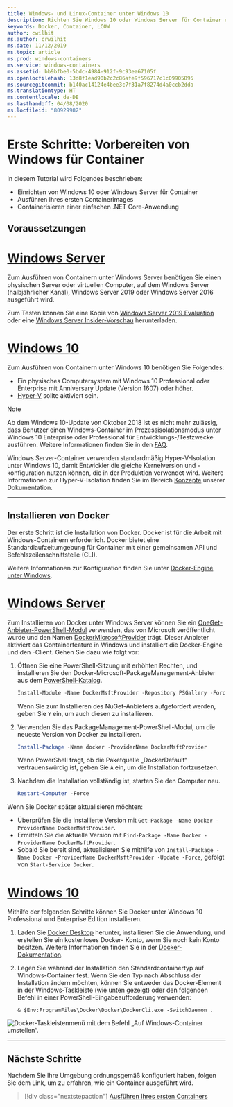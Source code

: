 ```yaml
---
title: Windows- und Linux-Container unter Windows 10
description: Richten Sie Windows 10 oder Windows Server für Container ein, und fahren Sie dann mit dem Ausführen Ihres ersten Containerimages fort.
keywords: Docker, Container, LCOW
author: cwilhit
ms.author: crwilhit
ms.date: 11/12/2019
ms.topic: article
ms.prod: windows-containers
ms.service: windows-containers
ms.assetid: bb9bfbe0-5bdc-4984-912f-9c93ea67105f
ms.openlocfilehash: 13d8f1ead90b2c2c86afe9f596717c1c09905895
ms.sourcegitcommit: b140ac14124e4bee3c7f31a7f8274d4a0ccb2dda
ms.translationtype: HT
ms.contentlocale: de-DE
ms.lasthandoff: 04/08/2020
ms.locfileid: "80929982"
---
```

# <a name="get-started-prep-windows-for-containers"></a>Erste Schritte: Vorbereiten von Windows für Container

In diesem Tutorial wird Folgendes beschrieben:

- Einrichten von Windows 10 oder Windows Server für Container
- Ausführen Ihres ersten Containerimages
- Containerisieren einer einfachen .NET Core-Anwendung

## <a name="prerequisites"></a>Voraussetzungen

<!-- start tab view -->
# <a name="windows-server"></a>[Windows Server](#tab/Windows-Server)

Zum Ausführen von Containern unter Windows Server benötigen Sie einen physischen Server oder virtuellen Computer, auf dem Windows Server (halbjährlicher Kanal), Windows Server 2019 oder Windows Server 2016 ausgeführt wird.

Zum Testen können Sie eine Kopie von [Windows Server 2019 Evaluation](https://www.microsoft.com/evalcenter/evaluate-windows-server-2019 ) oder eine [Windows Server Insider-Vorschau](https://insider.windows.com/for-business-getting-started-server/) herunterladen.

# <a name="windows-10"></a>[Windows 10](#tab/Windows-10-Client)

Zum Ausführen von Containern unter Windows 10 benötigen Sie Folgendes:

- Ein physisches Computersystem mit Windows 10 Professional oder Enterprise mit Anniversary Update (Version 1607) oder höher.
- [Hyper-V](https://docs.microsoft.com/virtualization/hyper-v-on-windows/reference/hyper-v-requirements) sollte aktiviert sein.

> [!NOTE]
>  Ab dem Windows 10-Update von Oktober 2018 ist es nicht mehr zulässig, dass Benutzer einen Windows-Container im Prozessisolationsmodus unter Windows 10 Enterprise oder Professional für Entwicklungs-/Testzwecke ausführen. Weitere Informationen finden Sie in den [FAQ](../about/faq.md). 
> 
> Windows Server-Container verwenden standardmäßig Hyper-V-Isolation unter Windows 10, damit Entwickler die gleiche Kernelversion und -konfiguration nutzen können, die in der Produktion verwendet wird. Weitere Informationen zur Hyper-V-Isolation finden Sie im Bereich [Konzepte](../manage-containers/hyperv-container.md) unserer Dokumentation.

---
<!-- stop tab view -->

## <a name="install-docker"></a>Installieren von Docker

Der erste Schritt ist die Installation von Docker. Docker ist für die Arbeit mit Windows-Containern erforderlich. Docker bietet eine Standardlaufzeitumgebung für Container mit einer gemeinsamen API und Befehlszeilenschnittstelle (CLI).

Weitere Informationen zur Konfiguration finden Sie unter [Docker-Engine unter Windows](../manage-docker/configure-docker-daemon.md).

<!-- start tab view -->
# <a name="windows-server"></a>[Windows Server](#tab/Windows-Server)

Zum Installieren von Docker unter Windows Server können Sie ein [OneGet-Anbieter-PowerShell-Modul](https://github.com/oneget/oneget) verwenden, das von Microsoft veröffentlicht wurde und den Namen [DockerMicrosoftProvider](https://github.com/OneGet/MicrosoftDockerProvider) trägt. Dieser Anbieter aktiviert das Containerfeature in Windows und installiert die Docker-Engine und den -Client. Gehen Sie dazu wie folgt vor:

1. Öffnen Sie eine PowerShell-Sitzung mit erhöhten Rechten, und installieren Sie den Docker-Microsoft-PackageManagement-Anbieter aus dem [PowerShell-Katalog](https://www.powershellgallery.com/packages/DockerMsftProvider).

   ```powershell
   Install-Module -Name DockerMsftProvider -Repository PSGallery -Force
   ```

   Wenn Sie zum Installieren des NuGet-Anbieters aufgefordert werden, geben Sie `Y` ein, um auch diesen zu installieren.

2. Verwenden Sie das PackageManagement-PowerShell-Modul, um die neueste Version von Docker zu installieren.

   ```powershell
   Install-Package -Name docker -ProviderName DockerMsftProvider
   ```

   Wenn PowerShell fragt, ob die Paketquelle „DockerDefault“ vertrauenswürdig ist, geben Sie `A` ein, um die Installation fortzusetzen.
3. Nachdem die Installation vollständig ist, starten Sie den Computer neu.

   ```powershell
   Restart-Computer -Force
   ```

Wenn Sie Docker später aktualisieren möchten:

- Überprüfen Sie die installierte Version mit `Get-Package -Name Docker -ProviderName DockerMsftProvider`.
- Ermitteln Sie die aktuelle Version mit `Find-Package -Name Docker -ProviderName DockerMsftProvider`.
- Sobald Sie bereit sind, aktualisieren Sie mithilfe von `Install-Package -Name Docker -ProviderName DockerMsftProvider -Update -Force`, gefolgt von `Start-Service Docker`.

# <a name="windows-10"></a>[Windows 10](#tab/Windows-10-Client)

Mithilfe der folgenden Schritte können Sie Docker unter Windows 10 Professional und Enterprise Edition installieren. 

1. Laden Sie [Docker Desktop](https://store.docker.com/editions/community/docker-ce-desktop-windows) herunter, installieren Sie die Anwendung, und erstellen Sie ein kostenloses Docker- Konto, wenn Sie noch kein Konto besitzen. Weitere Informationen finden Sie in der [Docker-Dokumentation](https://docs.docker.com/docker-for-windows/install).

2. Legen Sie während der Installation den Standardcontainertyp auf Windows-Container fest. Wenn Sie den Typ nach Abschluss der Installation ändern möchten, können Sie entweder das Docker-Element in der Windows-Taskleiste (wie unten gezeigt) oder den folgenden Befehl in einer PowerShell-Eingabeaufforderung verwenden:

   ```console
   & $Env:ProgramFiles\Docker\Docker\DockerCli.exe -SwitchDaemon .
   ```

![Docker-Taskleistenmenü mit dem Befehl „Auf Windows-Container umstellen“.](./media/docker-for-win-switch.png)

---
<!-- stop tab view -->

## <a name="next-steps"></a>Nächste Schritte

Nachdem Sie Ihre Umgebung ordnungsgemäß konfiguriert haben, folgen Sie dem Link, um zu erfahren, wie ein Container ausgeführt wird.

> [!div class="nextstepaction"]
> [Ausführen Ihres ersten Containers](./run-your-first-container.md)
